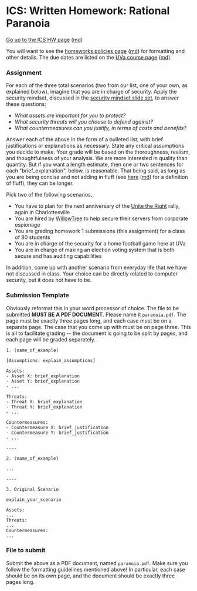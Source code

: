 ICS: Written Homework: Rational Paranoia
==========================================

[Go up to the ICS HW page](index.html) ([md](index.md))

You will want to see the [homeworks policies page](../uva/hw-policies.html)
([md](../uva/hw-policies.md)) for formatting and other details.  The due
dates are listed on the [UVa course page](../uva/index.html)
([md](../uva/index.md)).

### Assignment

For each of the three total scenarios (two from our list, one of your own, as explained below), imagine that you are in charge of security. Apply the security mindset, discussed in the [security mindset slide set](../slides/security-mindset.html#/), to answer these questions:

- *What assets are important for you to protect?*
- *What security threats will you choose to defend against?*
- *What countermeasures can you justify, in terms of costs and benefits?*
	
Answer each of the above in the form of a bulleted list, with brief justifications or explanations as necessary. State any critical assumptions you decide to make. Your grade will be based on the thoroughness, realism, and thoughtfulness of your analysis.  We are more interested in quality than quantity.  But if you want a length estimate, then one or two sentences for each "brief_explanation", below, is reasonable.  That being said, as long as you are being concise and not adding in fluff (see [here](../uva/hw-policies.html) ([md](../uva/hw-policies.md)) for a definition of fluff), they can be longer.

Pick two of the following scenarios. 

- You have to plan for the next anniversary of the [Unite the Right](https://en.wikipedia.org/wiki/Unite_the_Right_rally) rally, again in Charlottesville
- You are hired by [WillowTree](https://willowtreeapps.com/) to help secure their servers from corporate espionage
- You are grading homework 1 submissions (this assignment) for a class of 80 students
- You are in charge of the security for a home football game here at UVa
- You are in charge of making an election voting system that is both secure and has auditing capabilities


<!-- rom spring 2023:
- After the recent [downtime of the NOTAM system by the FAA](https://en.wikipedia.org/wiki/2023_FAA_system_outage), which turned out to be caused by a contractor mistakenly deleting files, you are tasked with preventing this system's downtime in the future.
- The [US Securities and Exchange Commission (SEC)](https://en.wikipedia.org/wiki/U.S._Securities_and_Exchange_Commission) is in charge of enforcing law against market manipulation.  While the SEC does not (yet) have jurisdiction over cryptocurrencies, they still want to ensure some sort of legality with cryptocurrency scams, especially after the recent and very public [FTX cryptocurrency exchange collapse](https://en.wikipedia.org/wiki/Bankruptcy_of_FTX).  You can do this on either hacks (computerized attacks against cryptocurrency systems) or scams ([rug pulls](https://en.wikipedia.org/wiki/Exit_scam), bad investments, etc.), but not both; and you can't do the other one for your second case, either.
- A professor at State University wants to perform classified research for the US government.  In addition to having to handle international students performing the research, one has to ensure the security of the information as well.  Describe how you would ensure such confidentiality.
- You have to manage a large university whose primary means of (physical access) security is [pin tumbler locks](../slides/security-mindset.html#/lock).  How do you ensure the most secure environment possible?
-->

<!-- from summer 2022:
- You are a company who handles military contracts with the US government, and as a result of the recent invasion of Ukraine by Russia, you are a target for Russian hackers.  How do you secure your system?
- Your organization is going to invest in cryptocurrency.  Although you may not know much about it, you know more than the head of the company, so they turn to you for how to keep it secure.
- UVA data breach!  The 2FA (two factor authentication) that UVA uses is exploitable.  A fix is in the works, but that will take two weeks to implement.  In the mean time, how do you secure UVA's logins?
- For the upcoming election in the fall, you are the person in charge of security for your candidate.  This involves logins, social media, and email accounts.
-->

<!-- from summer 2021:
- You were hired by the Pilgrim Pipeline Company to ensure their cybersecurity, including against ransomware attacks.  However, the company does not have a culture of secure computer habits.  How do you ensure the security of the company?
- You manage a store, and mask rules have been relaxed by the CDC.  Those relaxed rules state that a fully vaccinated adult does not need to wear a mask.  However, it's hard to tell who is fully vaccinated, and who is not vaccinated but resistant to wearing a mask.  How do you protect your customers?
- You are in charge of the security for a home football game here at UVa -- assume that this is after the pandemic is fully over, and strangers can sit next to each other again.
- State U just won a basketball championship!  Unlike UVa's win in 2019, there is expected to be violence and rioting by the student body.  How do you ensure safety on campus?
-->

<!-- from summer 2020:
- You are supporting an application for which the group that will be using it is not computer savvy at all.  How do you ensure the application's security when they all have full access to edit and delete items in the system?
- You manage a store during the covid-19 pandemic, and have to ensure the health and security of your employees.
- People are illegally disposing of chemicals into a recreational lake, and it's killing the fish and tainting the water supply.
- You are in charge of ensuring that pilots on airplanes are kept safe and healthy during the covid-19 pandemic.  Recall that airplanes circulate their air supply throughout the entire airplane throughout the flight, and SARS-CoV-2 (the virus that causes covid-19) is, apparently, airborne.
-->

<!-- from fall 2019:
- You are in charge of protecting the water supply to a town or city, which is sourced from a reservoir that is publicly usable.
- A huge political rally will be held on Grounds, and you are in charge of ensuring it's security (no politicians will be present, though).
- You are asked to design the security for the goods crossing the English Channel after the currently stated Brexit deadline of October 31st.
- You are tasked with creating a policy to ensure the secure voting in the 2020 presidential election.
- You are asked to design a means to prevent private drones (the types that you can buy on Amazon for very little) from flying near airplanes -- a concern is if they were used to attack an airplane by being injested into an engine.
-->

<!-- from spring 2019:
- You are in charge of the security of the nation’s power plants.
- You are in charge of designing the new TSA airport checking process.
- You are in charge of the security of a world renowned tech conference.
- You are developing an Internet enabled automobile, and want to keep it secure from malware.
- You are the in charge of security for your local high school.
-->

<!-- from fall 2018:
- You have to plan for the next anniversary of the [Unite the Right](https://en.wikipedia.org/wiki/Unite_the_Right_rally) rally, again in Charlottesville
- You are hired by [WillowTree](https://willowtreeapps.com/) to help secure their servers from corporate espionage
- You are grading homework 1 submissions for a class of 80 students
- You are in charge of the security for a home football game here at UVa
- You are in charge of making an election voting system that is both secure and has auditing capabilities
--> 

In addition, come up with another scenario from everyday life that we have not discussed in class.  Your choice can be directly related to computer security, but it does not have to be.

### Submission Template

Obviously reformat this in your word processor of choice.  The file to be submitted **MUST BE A PDF DOCUMENT**.  Please name it `paranoia.pdf`.  The page must be exactly three pages long, and each case must be on a separate page.  The case that you come up with must be on page three.  This is all to facilitate grading -- the document is going to be split by pages, and each page will be graded separately.

```
1. (name_of_example)

[Assumptions: explain_assumptions]

Assets:
- Asset X: brief_explanation
- Asset Y: brief_explanation
- ...

Threats:
- Threat X: brief_explanation
- Threat Y: brief_explanation
- ...

Countermeasures:
- Countermeasure X: brief_justification
- Countermeasure Y: brief_justification
- ...

----

2. (name_of_example)

...

----

3. Original Scenario

explain_your_scenario

Assets:
...
Threats:
...
Countermeasures:
...
```

### File to submit

Submit the above as a PDF document, named `paranoia.pdf`.  Make sure you follow the formatting guidelines mentioned above!  In particular, each case should be on its own page, and the document should be exactly three pages long.
